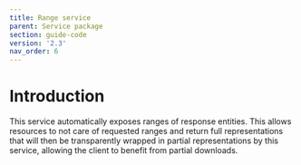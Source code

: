 ```yaml
---
title: Range service
parent: Service package
section: guide-code
version: '2.3'
nav_order: 6
---
```

# Introduction

This service automatically exposes ranges of response entities. This
allows resources to not care of requested ranges and return full
representations that will then be transparently wrapped in partial
representations by this service, allowing the client to benefit from
partial downloads.
